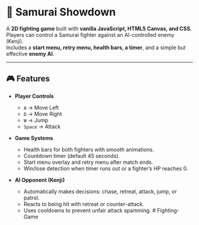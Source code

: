 # 🥷 Samurai Showdown

A **2D fighting game** built with **vanilla JavaScript, HTML5 Canvas, and CSS**.  
Players can control a Samurai fighter against an AI-controlled enemy (Kenji).  
Includes a **start menu, retry menu, health bars, a timer**, and a simple but effective **enemy AI**.

---

## 🎮 Features

- **Player Controls**

  - `A` → Move Left
  - `D` → Move Right
  - `W` → Jump
  - `Space` → Attack

- **Game Systems**

  - Health bars for both fighters with smooth animations.
  - Countdown timer (default 45 seconds).
  - Start menu overlay and retry menu after match ends.
  - Win/lose detection when timer runs out or a fighter’s HP reaches 0.

- **AI Opponent (Kenji)**
  - Automatically makes decisions: chase, retreat, attack, jump, or patrol.
  - Reacts to being hit with retreat or counter-attack.
  - Uses cooldowns to prevent unfair attack spamming.
#   F i g h t i n g - G a m e  
 